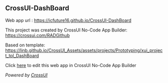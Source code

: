 ## CrossUI-DashBoard
Web app url : https://icfuture16.github.io/CrossUI-DashBoard

This project was created by CrossUI No-Code App Builder: https://crossui.com/RADGithub

Based on template: https://linb.github.io/CrossUI_Assets/assets/projects/Prototyping/xui_project_tpl_DashBoard

Click [here](https://crossui.com/RADGithub/#!from=github&owner=icfuture16&repo=CrossUI-DashBoard) to edit this web app in CrossUI No-Code App Builder

<i>Powered by [CrossUI](https://crossui.com)</i>
